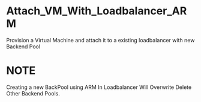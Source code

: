 # Attach_VM_With_Loadbalancer_ARM
Provision a Virtual Machine and attach it to a existing loadbalancer with new Backend Pool

# NOTE
Creating a new BackPool using ARM In Loadbalancer Will Overwrite Delete Other Backend Pools.
